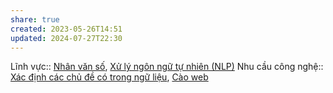 ```yaml
---
share: true
created: 2023-05-26T14:51
updated: 2024-07-27T22:30
---
```

Lĩnh vực:: [Nhân văn số](../../L%C4%A9nh%20v%E1%BB%B1c/Nh%C3%A2n%20v%C4%83n%20s%E1%BB%91.md), [Xử lý ngôn ngữ tự nhiên (NLP)](../../L%C4%A9nh%20v%E1%BB%B1c/X%E1%BB%AD%20l%C3%BD%20ng%C3%B4n%20ng%E1%BB%AF%20t%E1%BB%B1%20nhi%C3%AAn%20(NLP).md)
Nhu cầu công nghệ:: [Xác định các chủ đề có trong ngữ liệu](../../Nhu%20c%E1%BA%A7u%20c%C3%B4ng%20ngh%E1%BB%87/X%C3%A1c%20%C4%91%E1%BB%8Bnh%20c%C3%A1c%20ch%E1%BB%A7%20%C4%91%E1%BB%81%20c%C3%B3%20trong%20ng%E1%BB%AF%20li%E1%BB%87u.md), [Cào web](../../Nhu%20c%E1%BA%A7u%20c%C3%B4ng%20ngh%E1%BB%87/C%C3%A0o%20web.md)